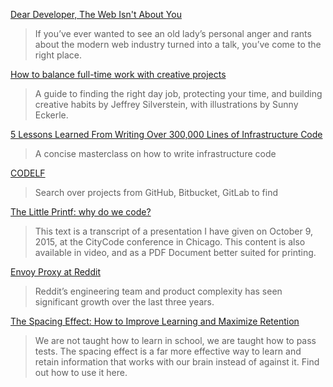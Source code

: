 [Dear Developer, The Web Isn't About You](https://www.sonniesedge.co.uk/talks/dear-developer)
> If you’ve ever wanted to see an old lady’s personal anger and rants about the modern web industry turned into a talk, you’ve come to the right place.

[How to balance full-time work with creative projects](https://thecreativeindependent.com/guides/how-to-balance-full-time-work-with-creative-projects/)
> A guide to finding the right day job, protecting your time, and building creative habits by Jeffrey Silverstein, with illustrations by Sunny Eckerle.

[5 Lessons Learned From Writing Over 300,000 Lines of Infrastructure Code](https://blog.gruntwork.io/5-lessons-learned-from-writing-over-300-000-lines-of-infrastructure-code-36ba7fadeac1)
> A concise masterclass on how to write infrastructure code

[CODELF](https://unbug.github.io/codelf/)
> Search over projects from GitHub, Bitbucket, GitLab to find

[The Little Printf: why do we code?](https://getpocket.com/a/read/1068963040)
> This text is a transcript of a presentation I have given on October 9, 2015, at the CityCode conference in Chicago. This content is also available in video, and as a PDF Document better suited for printing.

[Envoy Proxy at Reddit](https://redditblog.com/2018/12/18/envoy-proxy-at-reddit/)
> Reddit’s engineering team and product complexity has seen significant growth over the last three years. 

[The Spacing Effect: How to Improve Learning and Maximize Retention](https://fs.blog/2018/12/spacing-effect/)
> We are not taught how to learn in school, we are taught how to pass tests. The spacing effect is a far more effective way to learn and retain information that works with our brain instead of against it. Find out how to use it here.